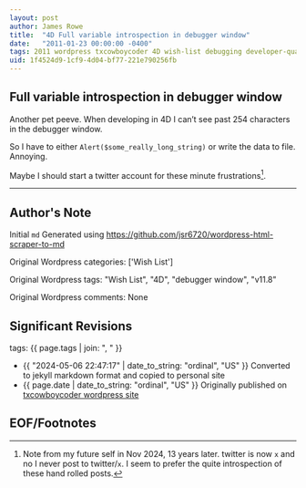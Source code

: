 ```yaml
---
layout: post
author: James Rowe
title:  "4D Full variable introspection in debugger window"
date:   "2011-01-23 00:00:00 -0400"
tags: 2011 wordpress txcowboycoder 4D wish-list debugging developer-quality-of-life
uid: 1f4524d9-1cf9-4d04-bf77-221e790256fb
---
```


## Full variable introspection in debugger window

Another pet peeve. When developing in 4D I can’t see past 254 characters in the debugger window.

So I have to either `Alert($some_really_long_string)` or write the data to file. Annoying.

Maybe I should start a twitter account for these minute frustrations[^update].


---

## Author's Note

Initial `md` Generated using <https://github.com/jsr6720/wordpress-html-scraper-to-md>

Original Wordpress categories: ['Wish List']

Original Wordpress tags: "Wish List", "4D", "debugger window", "v11.8"

Original Wordpress comments: None

## Significant Revisions

tags: {{ page.tags | join: ", " }} <!-- todo move this somewhere -->

- {{ "2024-05-06 22:47:17" | date_to_string: "ordinal", "US" }} Converted to jekyll markdown format and copied to personal site
- {{ page.date | date_to_string: "ordinal", "US" }} Originally published on [txcowboycoder wordpress site](https://txcowboycoder.wordpress.com/2011/01/23/full-variable-introspection-in-debugger-window/)

## EOF/Footnotes

[^update]: Note from my future self in Nov 2024, 13 years later. twitter is now `x` and no I never post to twitter/`x`. I seem to prefer the quite introspection of these hand rolled posts.